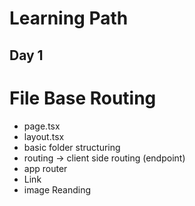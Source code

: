 <div className="items-center">
<h1>Learning Path</h1>
</div>

## Day 1 

# File Base Routing
- page.tsx
- layout.tsx
- basic folder structuring
- routing -> client side routing (endpoint)
- app router 
- Link
- image Reanding

